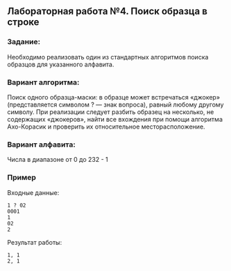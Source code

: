 ## Лабораторная работа №4. Поиск образца в строке

### Задание: 
Необходимо реализовать один из стандартных алгоритмов поиска образцов для указанного алфавита.

### Вариант алгоритма:
Поиск одного образца-маски: в образце может встречаться «джокер» (представляется символом ? — знак вопроса), равный любому другому символу. При реализации следует разбить образец на несколько, не содержащих «джокеров», найти все вхождения при помощи алгоритма Ахо-Корасик и проверить их относительное месторасположение.

### Вариант алфавита:
Числа в диапазоне от 0 до 232 - 1

### Пример

Входные данные:
```
1 ? 02 
0001
1
02
2
```

Результат работы:
```
1, 1
2, 1
```

